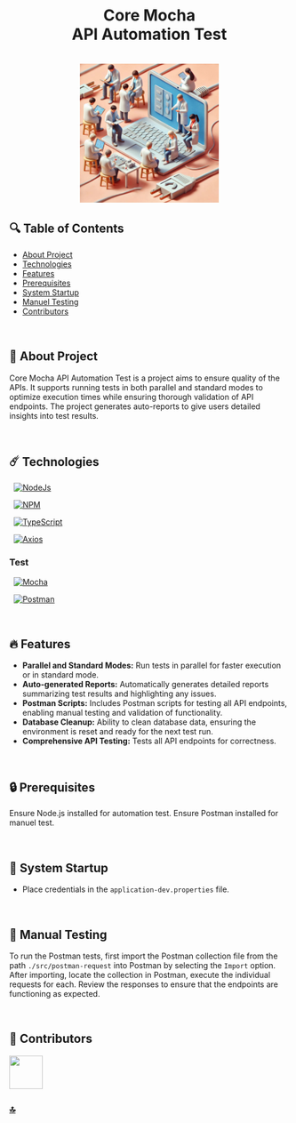 <h1 id="top" align="center">Core  Mocha <br/> API Automation Test</h1> 

<br>

<div align="center">
    <img width=250 src="assets/banner.png">
</div>

## 🔍 Table of Contents

- [About Project](#intro)
- [Technologies](#technologies)
- [Features](#features)
- [Prerequisites](#prerequisites)
- [System Startup](#system-startup)
- [Manuel Testing](#manuel-testing)
- [Contributors](#contributors)
 
<br/>

<h2 id="intro">📌 About Project</h2>

Core Mocha API Automation Test is a project aims to ensure quality of the APIs. It supports running tests in both parallel and standard modes to optimize execution times while ensuring thorough validation of API endpoints. The project generates auto-reports to give users detailed insights into test results.


<br/>

<h2 id="technologies">☄️ Technologies</h2>

&nbsp; [![NodeJs](https://img.shields.io/badge/Node%20js-339933?style=for-the-badge&logo=nodedotjs&logoColor=white)](https://nodejs.org)

&nbsp; [![NPM](https://img.shields.io/badge/npm-CB3837?style=for-the-badge&logo=npm&logoColor=white)](https://www.npmjs.com/)

&nbsp; [![TypeScript](https://img.shields.io/badge/typescript-%23007ACC.svg?style=for-the-badge&logo=typescript&logoColor=white)](https://www.typescriptlang.org/)

&nbsp; [![Axios](https://img.shields.io/badge/axios-671ddf?&style=for-the-badge&logo=axios&logoColor=white)](https://axios-http.com/)


### Test

&nbsp; [![Mocha](https://img.shields.io/badge/Mocha-8D6748?style=for-the-badge&logo=Mocha&logoColor=white)](https://mochajs.org/)

&nbsp; [![Postman](https://img.shields.io/badge/Postman-FF6C37?style=for-the-badge&logo=postman&logoColor=white)](https://www.postman.com/)

<br/>

<h2 id="features">🔥 Features</h2>

+ **Parallel and Standard Modes:** Run tests in parallel for faster execution or in standard mode.
+ **Auto-generated Reports:** Automatically generates detailed reports summarizing test results and highlighting any issues.
+ **Postman Scripts:** Includes Postman scripts for testing all API endpoints, enabling manual testing and validation of functionality.
+ **Database Cleanup:** Ability to clean database data, ensuring the environment is reset and ready for the next test run.
+ **Comprehensive API Testing:** Tests all API endpoints for correctness.

<br/>

<h2 id="prerequisites">🔒 Prerequisites</h2>

Ensure Node.js installed for automation test.
Ensure Postman installed for manuel test.

<br/>

<h2 id="system-startup">🚀 System Startup</h2> 

* Place credentials in the `application-dev.properties` file.

<br/>

<h2 id="manuel-testing">🔬 Manual Testing</h2>

To run the Postman tests, first import the Postman collection file from the path `./src/postman-request` into Postman by selecting the `Import` option. After importing, locate the collection in Postman, execute the individual requests for each. Review the responses to ensure that the endpoints are functioning as expected.

<br/>

<h2 id="contributors">👥 Contributors</h2> 

<a href="https://github.com/ahmettoguz" target="_blank"><img width=60 height=60 src="https://avatars.githubusercontent.com/u/101711642?v=4"></a> 

### [🔝](#top)
